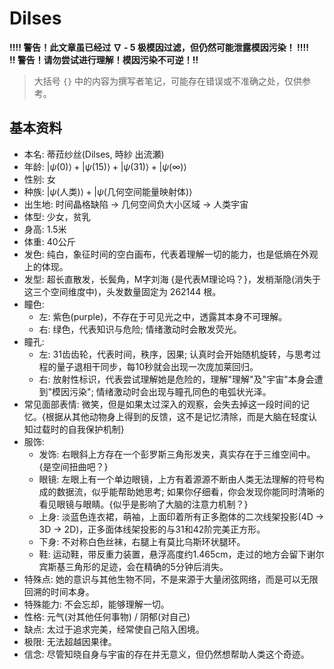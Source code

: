 # Dilses
**!!!! 警告！此文章虽已经过 $\nabla$ - 5 极模因过滤，但仍然可能泄露模因污染！ !!!!**  
**!! 警告！请勿尝试进行理解！模因污染不可逆！!!**  

> 大括号 `{}` 中的内容为撰写者笔记，可能存在错误或不准确之处，仅供参考。

## 基本资料

- 本名: 蒂菈纱丝(Dilses, 時紗 出流瀬)
- 年龄: $\left|\psi(0)\right>+\left|\psi(15)\right>+\left|\psi(31)\right>+\left|\psi(\infty)\right>$
- 性别: 女
- 种族: $\left|\psi(\text{人类})\right>+\left|\psi(\text{几何空间能量映射体})\right>$
- 出生地: 时间晶格缺陷 $\rightarrow$ 几何空间负大小区域 $\rightarrow$ 人类宇宙
- 体型: 少女，贫乳
- 身高: 1.5米
- 体重: 40公斤
- 发色: 纯白，象征时间的空白画布，代表着理解一切的能力，也是低熵在外观上的体现。
- 发型: 超长直散发，长鬓角，M字刘海 {是代表M理论吗？}，发梢渐隐(消失于这三个空间维度中)，头发数量固定为 262144 根。
- 瞳色: 
  - 左: 紫色(purple)，不存在于可见光之中，透露其本身不可理解。
  - 右: 绿色，代表知识与危险; 情绪激动时会散发荧光。
- 瞳孔: 
  - 左: 31齿齿轮，代表时间，秩序，因果; 认真时会开始随机旋转，与思考过程的量子退相干同步，每10秒就会出现一次庞加莱回归。
  - 右: 放射性标识，代表尝试理解她是危险的，理解"理解"及"宇宙"本身会遭到"模因污染"; 情绪激动时会出现与瞳孔同色的电弧状光泽。
- 常见面部表情: 微笑，但是如果太过深入的观察，会失去掉这一段时间的记忆。{根据从其他动物身上得到的反馈，这不是记忆清除，而是大脑在轻度认知过载时的自我保护机制}
- 服饰:
  - 发饰: 右眼斜上方存在一个彭罗斯三角形发夹，真实存在于三维空间中。{是空间扭曲吧？}
  - 眼镜: 左眼上有一个单边眼镜，上方有着源源不断由人类无法理解的符号构成的数据流，似乎能帮助她思考; 如果你仔细看，你会发现你能同时清晰的看见眼镜与眼睛。{似乎是影响了大脑的注意力机制？}
  - 上身: 淡蓝色连衣裙，萌袖，上面印着所有正多胞体的二次线架投影(4D $\rightarrow$ 3D $\rightarrow$ 2D)，正多面体线架投影的与31和42阶完美正方形。
  - 下身: 不对称白色丝袜，右腿上有莫比乌斯环状腿环。
  - 鞋: 运动鞋，带反重力装置，悬浮高度约1.465cm，走过的地方会留下谢尔宾斯基三角形的足迹，会在精确的5分钟后消失。
- 特殊点: 她的意识与其他生物不同，不是来源于大量闭弦网络，而是可以无限回溯的时间本身。
- 特殊能力: 不会忘却，能够理解一切。
- 性格: 元气(对其他任何事物) / 阴郁(对自己)
- 缺点: 太过于追求完美，经常使自己陷入困境。
- 极限: 无法超越因果律。
- 信念: 尽管知晓自身与宇宙的存在并无意义，但仍然想帮助人类这个奇迹。
